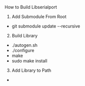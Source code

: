 How to Build Libserialport
1. Add Submodule From Root
* git submodule update --recursive
2. Build Library
* ./autogen.sh
* ./configure
* make
* sudo make install
3. Add Library to Path
* 

